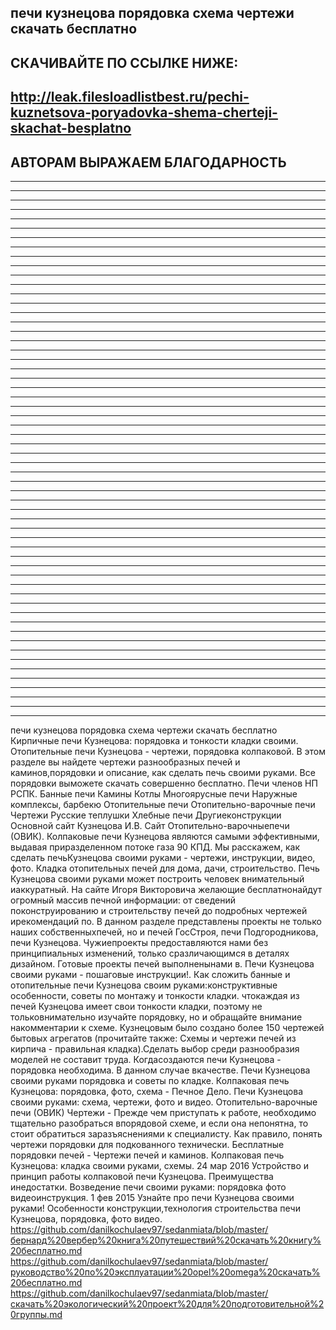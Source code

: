 печи кузнецова порядовка схема чертежи скачать бесплатно
--------------------------------------------------
СКАЧИВАЙТЕ ПО ССЫЛКЕ НИЖЕ:
--------------------------------------------------
http://leak.filesloadlistbest.ru/pechi-kuznetsova-poryadovka-shema-cherteji-skachat-besplatno
--------------------------------------------------
АВТОРАМ ВЫРАЖАЕМ БЛАГОДАРНОСТЬ
--------------------------------------------------
--------------------------------------------------
--------------------------------------------------
--------------------------------------------------
--------------------------------------------------
--------------------------------------------------
--------------------------------------------------
--------------------------------------------------
--------------------------------------------------
--------------------------------------------------
--------------------------------------------------
--------------------------------------------------
--------------------------------------------------
--------------------------------------------------
--------------------------------------------------
--------------------------------------------------
--------------------------------------------------
--------------------------------------------------
--------------------------------------------------
--------------------------------------------------
--------------------------------------------------
--------------------------------------------------
--------------------------------------------------
--------------------------------------------------
--------------------------------------------------
--------------------------------------------------
--------------------------------------------------
--------------------------------------------------
--------------------------------------------------
--------------------------------------------------
--------------------------------------------------
--------------------------------------------------
--------------------------------------------------
--------------------------------------------------
--------------------------------------------------
--------------------------------------------------
--------------------------------------------------
--------------------------------------------------
--------------------------------------------------
--------------------------------------------------
--------------------------------------------------
--------------------------------------------------
--------------------------------------------------
--------------------------------------------------
--------------------------------------------------
--------------------------------------------------
--------------------------------------------------
--------------------------------------------------
--------------------------------------------------
--------------------------------------------------
--------------------------------------------------
--------------------------------------------------
--------------------------------------------------
--------------------------------------------------
--------------------------------------------------
--------------------------------------------------
--------------------------------------------------
--------------------------------------------------
--------------------------------------------------
печи кузнецова порядовка схема чертежи скачать бесплатно Кирпичные печи Кузнецова: порядовка и тонкости кладки своими. Отопительные печи Кузнецова - чертежи, порядовка колпаковой. В этом разделе вы найдете чертежи разнообразных печей и каминов,порядовки и описание, как сделать печь своими руками. Все порядовки выможете скачать совершенно бесплатно. Печи членов НП РСПК. Банные печи  Камины  Котлы  Многоярусные печи Наружные комплексы, барбекю  Отопительные печи  Отопительно-варочные печи  Чертежи  Русские теплушки  Хлебные печи  Другиеконструкции  Основной сайт Кузнецова И.В. Сайт  Отопительно-варочныепечи (ОВИК). Колпаковые печи Кузнецова являются самыми эффективными, выдавая приразделенном потоке газа 90 КПД. Мы расскажем, как сделать печьКузнецова своими руками - чертежи, инструкции, видео, фото. Кладка отопительных печей для дома, дачи, строительство. Печь Кузнецова своими руками может построить человек внимательный иаккуратный.  На сайте Игоря Викторовича  желающие бесплатнонайдут огромный массив печной информации: от сведений поконструированию и строительству печей до подробных чертежей ирекомендаций по. В данном разделе представлены проекты не только наших собственныхпечей, но и печей ГосСтроя, печи Подгородникова, печи Кузнецова. Чужиепроекты предоставляются нами без принципиальных изменений, только сразличающимся в деталях дизайном. Готовые проекты печей выполненынами в. Печи Кузнецова своими руками - пошаговые инструкции!. Как сложить банные и отопительные печи Кузнецова своим руками:конструктивные особенности, советы по монтажу и тонкости кладки.  чтокаждая из печей Кузнецова имеет свои тонкости кладки, поэтому не тольковнимательно изучайте порядовку, но и обращайте внимание накомментарии к схеме. Кузнецовым было создано более 150 чертежей бытовых агрегатов (прочитайте также: Схемы и чертежи печей из кирпича - правильная кладка).Сделать выбор среди разнообразия моделей не составит труда. Когдасоздаются печи Кузнецова - порядовка необходима. В данном случае вкачестве. Печи Кузнецова своими руками порядовка и советы по кладке. Колпаковая печь Кузнецова: порядовка, фото, схема - Печное Дело. Печи Кузнецова своими руками: схема, чертежи, фото и видео. Отопительно-варочные печи (ОВИК) Чертежи -
Прежде чем приступать к работе, необходимо тщательно разобраться впорядовой схеме, и если она непонятна, то стоит обратиться заразъяснениями к специалисту. Как правило, понять чертежи порядовки для подкованного технически. Бесплатные порядовки печей - Чертежи печей и каминов. Колпаковая печь Кузнецова: кладка своими руками, схемы. 24 мар 2016  Устройство и принцип работы колпаковой печи Кузнецова. Преимущества инедостатки. Возведение печи своими руками: порядовка  фото видеоинструкция. 1 фев 2015  Узнайте про печи Кузнецова своими руками! Особенности конструкции,технология строительства печи Кузнецова, порядовка, фото  видео.
https://github.com/danilkochulaev97/sedanmiata/blob/master/бернард%20вербер%20книга%20путешествий%20скачать%20книгу%20бесплатно.md
https://github.com/danilkochulaev97/sedanmiata/blob/master/руководство%20по%20эксплуатации%20opel%20omega%20скачать%20бесплатно.md
https://github.com/danilkochulaev97/sedanmiata/blob/master/скачать%20экологический%20проект%20для%20подготовительной%20группы.md